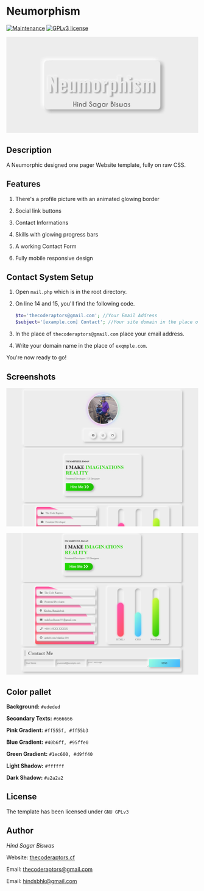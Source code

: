 # Neumorphism
[![Maintenance](https://img.shields.io/badge/Maintained%3F-yes-green.svg)](https://GitHub.com/Naereen/StrapDown.js/graphs/commit-activity)
[![GPLv3 license](https://img.shields.io/badge/License-GPLv3-blue.svg)](http://perso.crans.org/besson/LICENSE.html)

![Neumorphism by Hind](https://github.com/hind-sagar-biswas/neumorphism/blob/main/img/neumorphism.png)

## Description

A Neumorphic designed one pager Website template, fully on raw CSS.

## Features

1. There's a profile picture with an animated glowing border

1. Social link buttons

1. Contact Informations

1. Skills with glowing progress bars

1. A working Contact Form

1. Fully mobile responsive design

## Contact System Setup

1. Open `mail.php` which is in the root directory.

1. On line 14 and 15, you'll find the following code.
    ```php
    $to='thecoderaptors@gmail.com'; //Your Email Address
    $subject='[example.com] Contact'; //Your site domain in the place of example.com
    ```

1. In the place of `thecoderaptors@gmail.com` place your email address.

1. Write your domain name in the place of `exqmple.com`.

You're now ready to go!

## Screenshots
![Screenshot 1](https://github.com/MAHFUZ-004/neumorphism/blob/main/img/n01.png)

![Screenshot 2](https://github.com/MAHFUZ-004/neumorphism/blob/main/img/n02.png)
## Color pallet
**Background:** `#ededed`

**Secondary Texts:** `#666666`

**Pink Gradient:** `#ff555f, #ff55b3`

**Blue Gradient:** `#40b6ff, #95ffe0`

**Green Gradient:** `#1ec600, #d9ff40`

**Light Shadow:** `#ffffff`

**Dark Shadow:** `#a2a2a2`

## License
The template has been licensed under `GNU GPLv3`

## Author
_Hind Sagar Biswas_

Website: [thecoderaptors.cf](https://thecoderaptors.cd/)

Email: thecoderaptors@gmail.com

Email: hindsbhk@gmail.com
